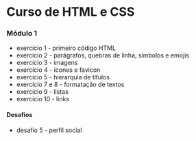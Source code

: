 # Curso de HTML e CSS

### Módulo 1
+ exercício 1 - primeiro código HTML
+ exercício 2 - parágrafos, quebras de linha, símbolos e emojis
+ exercício 3 - imagens 
+ exercício 4 - ícones e favicon
+ exercício 5 - hierarquia de títulos
+ exercício 7 e 8 - formatação de textos
+ exercício 9 - listas
+ exercício 10 - links

#### Desafios
+ desafio 5 - perfil social
